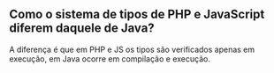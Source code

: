 ## Como o sistema de tipos de PHP e JavaScript diferem daquele de Java?

A diferença é que em PHP e JS os tipos são verificados apenas em execução, em Java ocorre em compilação e execução.
